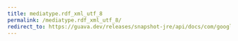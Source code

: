```yaml
---
title: mediatype.rdf_xml_utf_8
permalink: /mediatype.rdf_xml_utf_8/
redirect_to: https://guava.dev/releases/snapshot-jre/api/docs/com/google/common/net/MediaType.html#RDF_XML_UTF_8
---
```

